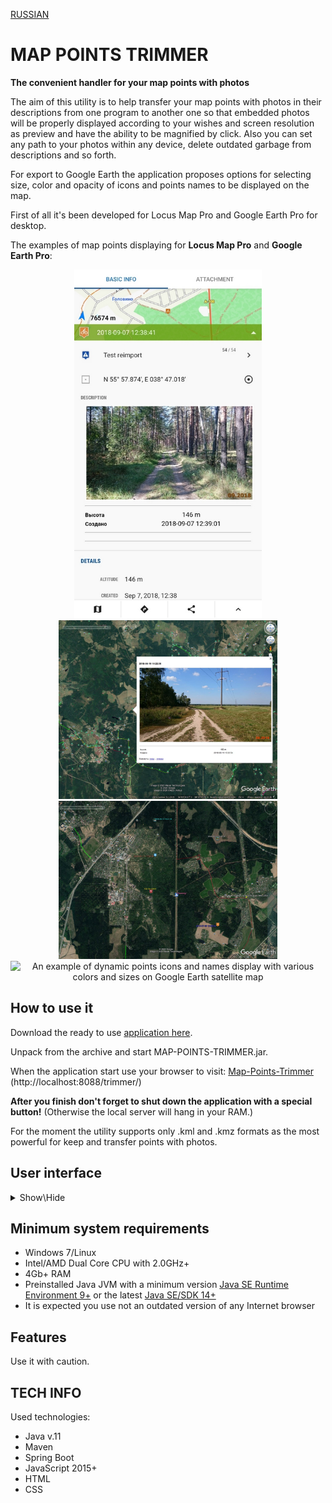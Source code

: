 [RUSSIAN](https://github.com/BAXMYPKA/MAP-POINTS-TRIMMER/blob/master/README_ru.md)

# MAP POINTS TRIMMER
**The convenient handler for your map points with photos**

The aim of this utility is to help transfer your map points with photos in their descriptions from one program to another one so that embedded photos will be properly displayed according to your wishes and screen resolution as preview and have the ability to be magnified by click. Also you can set any path to your photos within any device, delete outdated garbage from descriptions and so forth.

For export to Google Earth the application proposes options for selecting size, color and opacity of icons and points names to be displayed on the map. 

First of all it's been developed for Locus Map Pro and Google Earth Pro for desktop.

The examples of map points displaying for **Locus Map Pro** and **Google Earth Pro**:

<p align="center"> <img src="https://github.com/BAXMYPKA/MAP-POINTS-TRIMMER/blob/master/src/main/resources/static/img/locusMapPhotoPoint.jpg" width="300px" alt="Locus Map point with the photo in description" title="How Locus Map can display a photo right in a point description"> <img src="https://github.com/BAXMYPKA/MAP-POINTS-TRIMMER/blob/master/src/main/resources/static/img/googleEarthPhoto.jpg" width=350px" alt="How Google Earth Pro displays a point description with the photo inside it after it was clicked" title="How Google Earth Pro displays a point description with the photo inside it after it was clicked"> <img src="https://github.com/BAXMYPKA/MAP-POINTS-TRIMMER/blob/master/src/main/resources/static/img/googleEarthPoints.jpg" width="350px" alt="An example of points icons and names with various colors and sizes on Google Earth satellite map" title="An example of points icons and names with various colors and sizes on Google Earth satellite map"><img src="https://github.com/BAXMYPKA/MAP-POINTS-TRIMMER/blob/master/src/main/resources/static/img/GoogleEarthDynamic.gif" width="350px" alt="An example of dynamic points icons and names display with various colors and sizes on Google Earth satellite map" title="An example of dynamic points icons and names display with various colors and sizes on Google Earth satellite map"></p>

## How to use it

Download the ready to use [application here](https://github.com/BAXMYPKA/MAP-POINTS-TRIMMER/releases).

Unpack from the archive and start MAP-POINTS-TRIMMER.jar.

When the application start use your browser to visit: [Map-Points-Trimmer](http://localhost:8088/trimmer/) (http://localhost:8088/trimmer/)

**After you finish don't forget to shut down the application with a special button!** (Otherwise the local server will hang in your RAM.)

For the moment the utility supports only .kml and .kmz formats as the most powerful for keep and transfer points with photos.

## User interface

<details><summary>Show\Hide</summary><img src="https://github.com/BAXMYPKA/MAP-POINTS-TRIMMER/blob/master/src/main/resources/static/img/interfaceScreenshot_en.jpg" width="950px" alt="User interface" title="User interface"></details>

## Minimum system requirements
* Windows 7/Linux
* Intel/AMD Dual Core CPU with 2.0GHz+
* 4Gb+ RAM
* Preinstalled Java JVM with a minimum version [Java SE Runtime Environment 9+]( https://www.oracle.com/java/technologies/javase/javase9-archive-downloads.html "Where to download and install") or the latest [Java SE/SDK 14+](https://www.oracle.com/java/technologies/javase-downloads.html)
* It is expected you use not an outdated version of any Internet browser
 
##  Features

Use it with caution.

## TECH INFO

Used technologies:
* Java v.11
* Maven
* Spring Boot
* JavaScript 2015+
* HTML
* CSS
